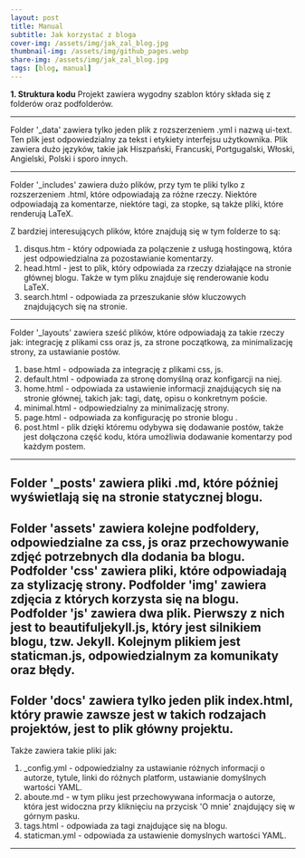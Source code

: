 ```yaml
---
layout: post
title: Manual
subtitle: Jak korzystać z bloga
cover-img: /assets/img/jak_zal_blog.jpg
thumbnail-img: /assets/img/github_pages.webp
share-img: /assets/img/jak_zal_blog.jpg
tags: [blog, manual]
---
```


**1. Struktura kodu**
Projekt zawiera wygodny szablon który składa się z folderów oraz podfolderów. 

------------------------------------------------------------------------------------------------------------------------------------------------
Folder '_data' zawiera tylko jeden plik z rozszerzeniem .yml i nazwą ui-text. Ten plik jest odpowiedzialny za tekst i etykiety interfejsu 
użytkownika. Plik zawiera dużo języków, takie jak Hiszpański, Francuski, Portgugalski, Włoski, Angielski, Polski i sporo innych.

------------------------------------------------------------------------------------------------------------------------------------------------
Folder '_includes' zawiera dużo plików, przy tym te pliki tylko z rozszerzeniem .html, które odpowiadają za różne rzeczy. Niektóre odpowiadają za komentarze, niektóre tagi, za stopke, są także pliki, które renderują LaTeX. 

Z bardziej interesujących plików, które znajdują się w tym folderze to są:
1. disqus.htm - który odpowiada za polączenie z usługą hostingową, która jest odpowiedzialna za pozostawianie komentarzy. 
2. head.html - jest to plik, który odpowiada za rzeczy działające na stronie głównej blogu. Także w tym pliku znajduje się renderowanie kodu LaTeX. 
3. search.html - odpowiada za przeszukanie słów kluczowych znajdujących się na stronie. 
------------------------------------------------------------------------------------------------------------------------------------------------
Folder '_layouts' zawiera sześć plików, które odpowiadają za takie rzeczy jak: integrację z plikami css oraz js, za strone początkową, za minimalizację strony, za ustawianie postów.
1. base.html - odpowiada za integrację z plikami css, js.
2. default.html - odpowiada za stronę domyślną oraz konfigarcji na niej.
3. home.html - odpowiada za ustawienie informacji znajdujących się na stronie głównej, takich jak: tagi, datę, opisu o konkretnym poście. 
4. minimal.html - odpowiedzialny za minimalizację strony. 
5. page.html - odpowiada za konfigurację po stronie blogu .
6. post.html - plik dzięki któremu odybywa się dodawanie postów, także jest dołączona część kodu, która umożliwia dodawanie komentarzy pod każdym postem.
------------------------------------------------------------------------------------------------------------------------------------------------
Folder '_posts' zawiera pliki .md, które później wyświetlają się na stronie statycznej blogu.
------------------------------------------------------------------------------------------------------------------------------------------------
Folder 'assets' zawiera kolejne podfoldery, odpowiedzialne za css, js oraz przechowywanie zdjęć potrzebnych dla dodania ba blogu.
Podfolder 'css' zawiera pliki, które odpowiadają za stylizację strony. 
Podfolder 'img' zawiera zdjęcia z których korzysta się na blogu.
Podfolder 'js' zawiera dwa plik. Pierwszy z nich jest to beautifuljekyll.js, który jest silnikiem blogu, tzw. Jekyll. Kolejnym plikiem jest staticman.js, odpowiedzialnym za komunikaty oraz błędy. 
------------------------------------------------------------------------------------------------------------------------------------------------
Folder 'docs' zawiera tylko jeden plik index.html, który prawie zawsze jest w takich rodzajach projektów, jest to plik główny projektu. 
------------------------------------------------------------------------------------------------------------------------------------------------
Także zawiera takie pliki jak:
1. _config.yml - odpowiedzialny za ustawianie różnych informacji o autorze, tytule, linki do różnych platform, ustawianie domyślnych wartości YAML.
2. aboute.md - w tym pliku jest przechowywana informacja o autorze, która jest widoczna przy kliknięciu na przycisk 'O mnie' znajdujący się w górnym pasku.
3. tags.html - odpowiada za tagi znajdujące się na blogu.
4. staticman.yml - odpowiada za ustawienie domyslnych wartości YAML.
------------------------------------------------------------------------------------------------------------------------------------------------
